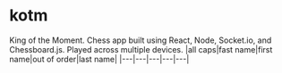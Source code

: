 # kotm
King of the Moment. Chess app built using React, Node, Socket.io, and Chessboard.js. Played across multiple devices.
|all caps|fast name|first name|out of order|last name|
|---|---|---|---|---|
